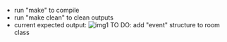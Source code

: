 - run "make" to compile
- run "make clean" to clean outputs 
- current expected output:
![img1](https://github.com/claudred/CS_467/blob/master/Screen%20Shot%202020-01-24%20at%206.44.04%20PM.png)
TO DO:
add "event" structure to room class
